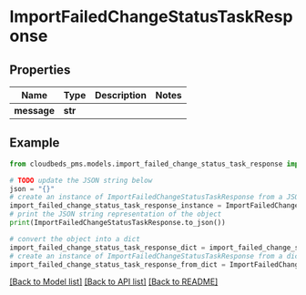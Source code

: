 # ImportFailedChangeStatusTaskResponse


## Properties

Name | Type | Description | Notes
------------ | ------------- | ------------- | -------------
**message** | **str** |  | 

## Example

```python
from cloudbeds_pms.models.import_failed_change_status_task_response import ImportFailedChangeStatusTaskResponse

# TODO update the JSON string below
json = "{}"
# create an instance of ImportFailedChangeStatusTaskResponse from a JSON string
import_failed_change_status_task_response_instance = ImportFailedChangeStatusTaskResponse.from_json(json)
# print the JSON string representation of the object
print(ImportFailedChangeStatusTaskResponse.to_json())

# convert the object into a dict
import_failed_change_status_task_response_dict = import_failed_change_status_task_response_instance.to_dict()
# create an instance of ImportFailedChangeStatusTaskResponse from a dict
import_failed_change_status_task_response_from_dict = ImportFailedChangeStatusTaskResponse.from_dict(import_failed_change_status_task_response_dict)
```
[[Back to Model list]](../README.md#documentation-for-models) [[Back to API list]](../README.md#documentation-for-api-endpoints) [[Back to README]](../README.md)


